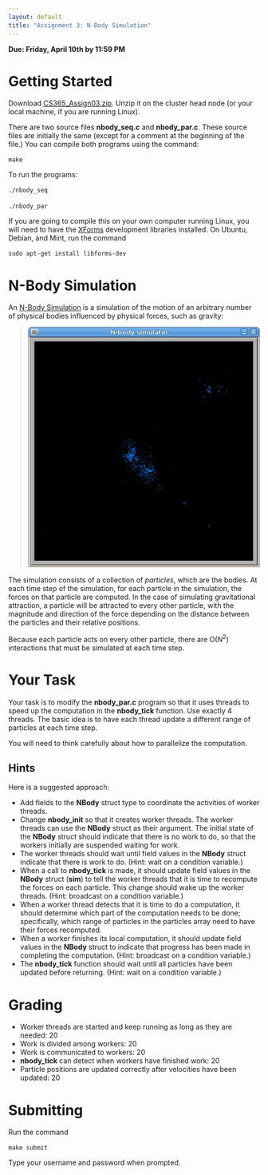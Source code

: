 ```yaml
---
layout: default
title: "Assignment 3: N-Body Simulation"
---
```


**Due: Friday, April 10th by 11:59 PM**

Getting Started
===============

Download [CS365\_Assign03.zip](CS365_Assign03.zip). Unzip it on the cluster head node (or your local machine, if you are running Linux).

There are two source files **nbody\_seq.c** and **nbody\_par.c**. These source files are initially the same (except for a comment at the beginning of the file.) You can compile both programs using the command:

    make

To run the programs:

    ./nbody_seq

    ./nbody_par

If you are going to compile this on your own computer running Linux, you will need to have the [XForms](http://xforms-toolkit.org/) development libraries installed. On Ubuntu, Debian, and Mint, run the command

    sudo apt-get install libforms-dev

N-Body Simulation
=================

An [N-Body Simulation](http://en.wikipedia.org/wiki/N-body_simulation) is a simulation of the motion of an arbitrary number of physical bodies influenced by physical forces, such as gravity:

> ![image](img/nbody-screenshot.png)

The simulation consists of a collection of *particles*, which are the bodies. At each time step of the simulation, for each particle in the simulation, the forces on that particle are computed. In the case of simulating gravitational attraction, a particle will be attracted to every other particle, with the magnitude and direction of the force depending on the distance between the particles and their relative positions.

Because each particle acts on every other particle, there are O(<i>N</i><sup>2</sup>) interactions that must be simulated at each time step.

Your Task
=========

Your task is to modify the **nbody\_par.c** program so that it uses threads to speed up the computation in the **nbody\_tick** function. Use exactly 4 threads. The basic idea is to have each thread update a different range of particles at each time step.

You will need to think carefully about how to parallelize the computation.

Hints
-----

Here is a suggested approach:

-   Add fields to the **NBody** struct type to coordinate the activities of worker threads.
-   Change **nbody\_init** so that it creates worker threads. The worker threads can use the **NBody** struct as their argument. The initial state of the **NBody** struct should indicate that there is no work to do, so that the workers initially are suspended waiting for work.
-   The worker threads should wait until field values in the **NBody** struct indicate that there is work to do. (Hint: wait on a condition variable.)
-   When a call to **nbody\_tick** is made, it should update field values in the **NBody** struct (**sim**) to tell the worker threads that it is time to recompute the forces on each particle. This change should wake up the worker threads. (Hint: broadcast on a condition variable.)
-   When a worker thread detects that it is time to do a computation, it should determine which part of the computation needs to be done; specifically, which range of particles in the particles array need to have their forces recomputed.
-   When a worker finishes its local computation, it should update field values in the **NBody** struct to indicate that progress has been made in completing the computation. (Hint: broadcast on a condition variable.)
-   The **nbody\_tick** function should wait until all particles have been updated before returning. (Hint: wait on a condition variable.)

Grading
=======

-   Worker threads are started and keep running as long as they are needed: 20
-   Work is divided among workers: 20
-   Work is communicated to workers: 20
-   **nbody\_tick** can detect when workers have finished work: 20
-   Particle positions are updated correctly after velocities have been updated: 20

Submitting
==========

Run the command

    make submit

Type your username and password when prompted.

